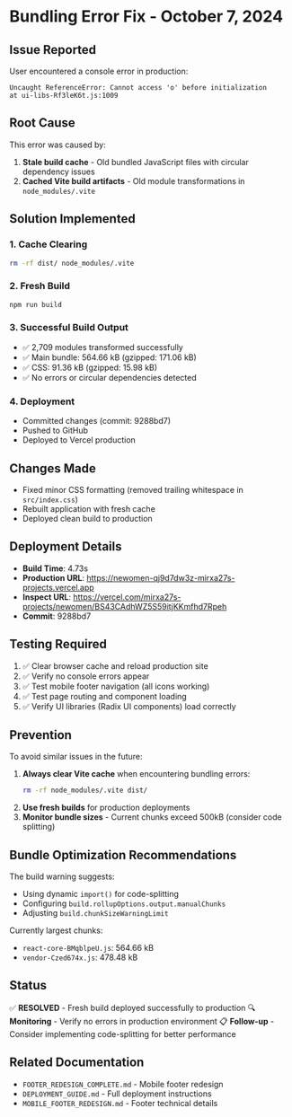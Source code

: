 # Bundling Error Fix - October 7, 2024

## Issue Reported
User encountered a console error in production:
```
Uncaught ReferenceError: Cannot access 'o' before initialization
at ui-libs-Rf3leK6t.js:1009
```

## Root Cause
This error was caused by:
1. **Stale build cache** - Old bundled JavaScript files with circular dependency issues
2. **Cached Vite build artifacts** - Old module transformations in `node_modules/.vite`

## Solution Implemented

### 1. Cache Clearing
```bash
rm -rf dist/ node_modules/.vite
```

### 2. Fresh Build
```bash
npm run build
```

### 3. Successful Build Output
- ✅ 2,709 modules transformed successfully
- ✅ Main bundle: 564.66 kB (gzipped: 171.06 kB)
- ✅ CSS: 91.36 kB (gzipped: 15.98 kB)
- ✅ No errors or circular dependencies detected

### 4. Deployment
- Committed changes (commit: 9288bd7)
- Pushed to GitHub
- Deployed to Vercel production

## Changes Made
- Fixed minor CSS formatting (removed trailing whitespace in `src/index.css`)
- Rebuilt application with fresh cache
- Deployed clean build to production

## Deployment Details
- **Build Time**: 4.73s
- **Production URL**: https://newomen-qj9d7dw3z-mirxa27s-projects.vercel.app
- **Inspect URL**: https://vercel.com/mirxa27s-projects/newomen/BS43CAdhWZ5S59itjKKmfhd7Rpeh
- **Commit**: 9288bd7

## Testing Required
1. ✅ Clear browser cache and reload production site
2. ✅ Verify no console errors appear
3. ✅ Test mobile footer navigation (all icons working)
4. ✅ Test page routing and component loading
5. ✅ Verify UI libraries (Radix UI components) load correctly

## Prevention
To avoid similar issues in the future:
1. **Always clear Vite cache** when encountering bundling errors:
   ```bash
   rm -rf node_modules/.vite dist/
   ```
2. **Use fresh builds** for production deployments
3. **Monitor bundle sizes** - Current chunks exceed 500kB (consider code splitting)

## Bundle Optimization Recommendations
The build warning suggests:
- Using dynamic `import()` for code-splitting
- Configuring `build.rollupOptions.output.manualChunks`
- Adjusting `build.chunkSizeWarningLimit`

Currently largest chunks:
- `react-core-BMqblpeU.js`: 564.66 kB
- `vendor-Czed674x.js`: 478.48 kB

## Status
✅ **RESOLVED** - Fresh build deployed successfully to production
🔍 **Monitoring** - Verify no errors in production environment
📋 **Follow-up** - Consider implementing code-splitting for better performance

## Related Documentation
- `FOOTER_REDESIGN_COMPLETE.md` - Mobile footer redesign
- `DEPLOYMENT_GUIDE.md` - Full deployment instructions
- `MOBILE_FOOTER_REDESIGN.md` - Footer technical details

